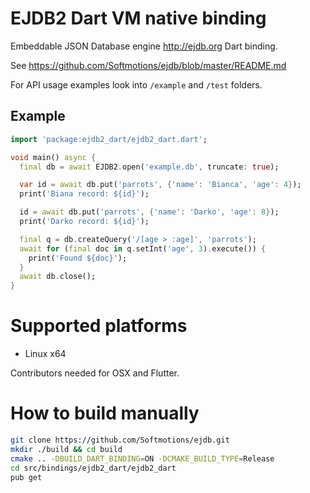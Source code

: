 # EJDB2 Dart VM native binding

Embeddable JSON Database engine http://ejdb.org Dart binding.

See https://github.com/Softmotions/ejdb/blob/master/README.md

For API usage examples look into `/example` and `/test` folders.

## Example

```dart
import 'package:ejdb2_dart/ejdb2_dart.dart';

void main() async {
  final db = await EJDB2.open('example.db', truncate: true);

  var id = await db.put('parrots', {'name': 'Bianca', 'age': 4});
  print('Biana record: ${id}');

  id = await db.put('parrots', {'name': 'Darko', 'age': 8});
  print('Darko record: ${id}');

  final q = db.createQuery('/[age > :age]', 'parrots');
  await for (final doc in q.setInt('age', 3).execute()) {
    print('Found ${doc}');
  }
  await db.close();
}
```

# Supported platforms

* Linux x64

Contributors needed for OSX and Flutter.

# How to build manually

``` sh
git clone https://github.com/Softmotions/ejdb.git
mkdir ./build && cd build
cmake .. -DBUILD_DART_BINDING=ON -DCMAKE_BUILD_TYPE=Release
cd src/bindings/ejdb2_dart/ejdb2_dart
pub get
```

